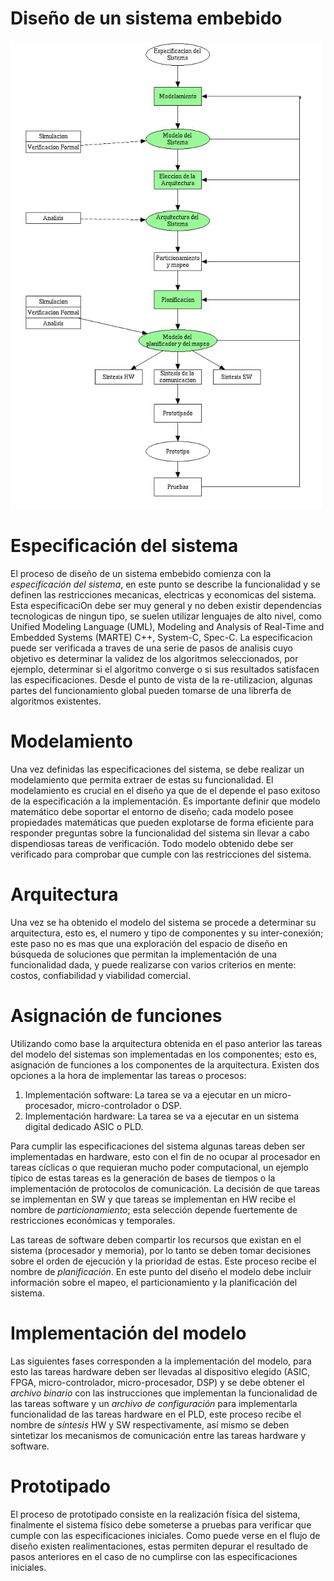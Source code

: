 # Diseño de un sistema embebido

![Flujo de diseño de un sistema embebido](flujo_diseno_sistema_embebido.jpg)

Especificación del sistema
==========================

El proceso de diseño de un sistema embebido comienza con la *especificación del sistema*, en este punto se describe la funcionalidad y se definen las restricciones mecanicas, 
electricas y economicas del sistema. Esta especificaciOn debe ser muy general y no deben existir dependencias tecnologicas de ningun tipo, se suelen utilizar lenguajes de alto 
nivel, como Unified Modeling Language (UML), Modeling and Analysis of Real-Time and Embedded Systems (MARTE) C++, System-C, Spec-C. La especificacion puede ser verificada a traves 
de una serie de pasos de analisis cuyo objetivo es determinar la validez de los algoritmos seleccionados, por ejemplo, determinar si el algoritmo converge o si sus resultados 
satisfacen las especificaciones. Desde el punto de vista de la re-utilizacion, algunas partes del funcionamiento global pueden tomarse de una librerfa de algoritmos existentes. 

Modelamiento
============

Una vez definidas las especificaciones del sistema, se debe realizar un modelamiento que permita extraer de estas su funcionalidad. El modelamiento es crucial en el diseño ya que 
de el depende el paso exitoso de la especificación a la implementación. Es importante definir que modelo matemático debe soportar el entorno de diseño; cada modelo posee 
propiedades matemáticas que pueden explotarse de forma eficiente para responder preguntas sobre la funcionalidad del sistema sin llevar a cabo dispendiosas tareas de verificación. Todo modelo obtenido debe ser verificado para comprobar que cumple con las restricciones del sistema. 

Arquitectura
============

Una vez se ha obtenido el modelo del sistema se procede a determinar su arquitectura, esto es, el numero y tipo de componentes y su inter-conexión; este paso no es mas que una 
exploración del espacio de diseño en búsqueda de soluciones que permitan la implementación de una funcionalidad dada, y puede realizarse con varios criterios en mente: costos, 
confiabilidad y viabilidad comercial. 

Asignación de funciones
=======================

Utilizando como base la arquitectura obtenida en el paso anterior las tareas del modelo del sistemas son implementadas en los componentes; esto es, asignación de funciones a los 
componentes de la arquitectura. Existen dos opciones a la hora de implementar las tareas o procesos: 

1. Implementación software: La tarea se va a ejecutar en un micro-procesador, micro-controlador o DSP. 
2. Implementación hardware: La tarea se va a ejecutar en un sistema digital dedicado ASIC o PLD. 

Para cumplir las especificaciones del sistema algunas tareas deben ser implementadas en hardware, esto con el fin de no ocupar al procesador en tareas cíclicas o que requieran 
mucho poder computacional, un ejemplo típico de estas tareas es la generación de bases de tiempos o la implementación de protocolos de comunicación. La decisión de que tareas se
implementan en SW y que tareas se implementan en HW recibe el nombre de *particionamiento*; esta selección depende fuertemente de restricciones económicas y temporales. 

Las tareas de software deben compartir los recursos que existan en el sistema (procesador y memoria), por lo tanto se deben tomar decisiones sobre el orden de ejecución y la 
prioridad de estas. Este proceso recibe el nombre de *planificación*. En este punto del diseño el modelo debe incluir información sobre el mapeo, el particionamiento y la 
planificación del sistema. 

Implementación del modelo
=========================

Las siguientes fases corresponden a la implementación del modelo, para esto las tareas hardware deben ser llevadas al dispositivo elegido (ASIC, FPGA, micro-controlador, 
micro-procesador, DSP) y se debe obtener el *archivo binario* con las instrucciones que implementan la funcionalidad de las tareas software y un *archivo de configuración* para 
implementarla funcionalidad de las tareas hardware en el PLD, este proceso recibe el nombre de *síntesis* HW y SW respectivamente, así mismo se deben sintetizar los mecanismos 
de comunicación entre las tareas hardware y software. 

Prototipado
===========

El proceso de prototipado consiste en la realización física del sistema, finalmente el sistema físico debe someterse a pruebas para verificar que cumple con las especificaciones
iniciales. Como puede verse en el flujo de diseño existen realimentaciones, estas permiten depurar el resultado de pasos anteriores en el caso de no cumplirse con las 
especificaciones iniciales. 





